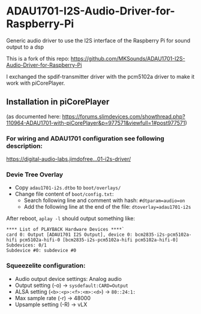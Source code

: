 # ADAU1701-I2S-Audio-Driver-for-Raspberry-Pi
Generic audio driver to use the I2S interface of the Raspberry Pi for sound output to a dsp

This is a fork of this repo:
https://github.com/MKSounds/ADAU1701-I2S-Audio-Driver-for-Raspberry-Pi

I exchanged the spdif-transmitter driver with the pcm5102a driver to make it work with piCorePlayer.

## Installation in piCorePlayer
(as documented here:
https://forums.slimdevices.com/showthread.php?110964-ADAU1701-with-piCorePlayer&p=977571&viewfull=1#post977571)

### For wiring and ADAU1701 configuration see following description:
https://digital-audio-labs.jimdofree...01-i2s-driver/

### Devie Tree Overlay
* Copy `adau1701-i2s.dtbo` to `boot/overlays/`
* Change file content of `boot/config.txt`:
  * Search following line and comment with hash:
`#dtparam=audio=on`
  *  Add the following line at the end of the file:
`dtoverlay=adau1701-i2s`

After reboot, `aplay -l` should output something like:

```
**** List of PLAYBACK Hardware Devices ****`
card 0: Output [ADAU1701 I2S Output], device 0: bcm2835-i2s-pcm5102a-hifi pcm5102a-hifi-0 [bcm2835-i2s-pcm5102a-hifi pcm5102a-hifi-0]
Subdevices: 0/1
Subdevice #0: subdevice #0
```
### Squeezelite configuration:
* Audio output device settings: Analog audio
* Output setting (-o) -> `sysdefault:CARD=Output`
* ALSA setting (`<b>:<p>:<f>:<m>:<d>`) -> `80::24:1:`
* Max sample rate (-r) -> 48000
* Upsample setting (-R) -> vLX
